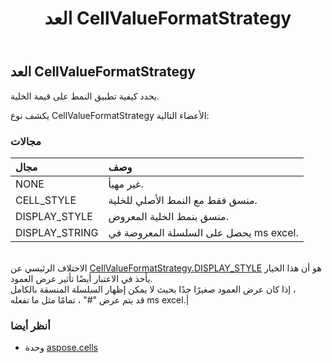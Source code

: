 ﻿---
title: العد CellValueFormatStrategy
second_title: Aspose.Cells for Python via .NET API المراجع
description:
type: docs
weight: 1840
url: /ar/python-net/aspose.cells/cellvalueformatstrategy/
is_root: false
---
##  العد CellValueFormatStrategy
يحدد كيفية تطبيق النمط على قيمة الخلية.



يكشف نوع CellValueFormatStrategy الأعضاء التالية:

###  مجالات
| مجال| وصف|
| :- | :- |
| NONE | غير مهيأ.|
| CELL_STYLE | منسق فقط مع النمط الأصلي للخلية.|
| DISPLAY_STYLE | منسق بنمط الخلية المعروض.|
| DISPLAY_STRING | يحصل على السلسلة المعروضة في ms excel.<br/>الاختلاف الرئيسي عن [CellValueFormatStrategy.DISPLAY_STYLE](/cells/ar/python-net/aspose.cells/cellvalueformatstrategy#DISPLAY_STYLE) هو أن هذا الخيار يأخذ في الاعتبار أيضًا تأثير عرض العمود.<br/>إذا كان عرض العمود صغيرًا جدًا بحيث لا يمكن إظهار السلسلة المنسقة بالكامل ،<br/>قد يتم عرض "#" ، تمامًا مثل ما تفعله ms excel.|



###  أنظر أيضا
* وحدة [aspose.cells](..)

